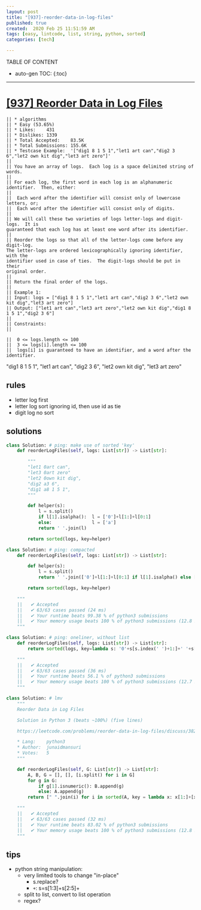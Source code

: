 ```yaml
---
layout: post
title: "[937]-reorder-data-in-log-files"
published: true
created:  2020 Feb 25 11:51:59 AM
tags: [easy, lintcode, list, string, python, sorted]
categories: [tech]

---
```


TABLE OF CONTENT

* auto-gen TOC:
{:toc}

- - -

# [[937] Reorder Data in Log Files](https://leetcode.com/problems/reorder-data-in-log-files/description/)

    || * algorithms
    || * Easy (53.65%)
    || * Likes:    431
    || * Dislikes: 1339
    || * Total Accepted:    83.5K
    || * Total Submissions: 155.6K
    || * Testcase Example:  '["dig1 8 1 5 1","let1 art can","dig2 3 6","let2 own kit dig","let3 art zero"]'
    || 
    || You have an array of logs.  Each log is a space delimited string of words.
    || 
    || For each log, the first word in each log is an alphanumeric identifier.  Then, either:
    || 
    || 	Each word after the identifier will consist only of lowercase letters, or;
    || 	Each word after the identifier will consist only of digits.
    || 
    || We will call these two varieties of logs letter-logs and digit-logs.  It is
    guaranteed that each log has at least one word after its identifier.
    || 
    || Reorder the logs so that all of the letter-logs come before any digit-log. 
    The letter-logs are ordered lexicographically ignoring identifier, with the
    identifier used in case of ties.  The digit-logs should be put in their
    original order.
    || 
    || Return the final order of the logs.
    || 
    || Example 1:
    || Input: logs = ["dig1 8 1 5 1","let1 art can","dig2 3 6","let2 own kit dig","let3 art zero"]
    || Output: ["let1 art can","let3 art zero","let2 own kit dig","dig1 8 1 5 1","dig2 3 6"]
    || 
    || Constraints:
    || 

    || 	0 <= logs.length <= 100
    || 	3 <= logs[i].length <= 100
    || 	logs[i] is guaranteed to have an identifier, and a word after the identifier.

"dig1 8 1 5 1",
"let1 art can",
"dig2 3 6",
"let2 own kit dig",
"let3 art zero"

## rules

* letter log first
* letter log sort ignoring id, then use id as tie
* digit log no sort

## solutions


```python
class Solution: # ping: make use of sorted 'key'
    def reorderLogFiles(self, logs: List[str]) -> List[str]:

        """
        "let1 0art can",
        "let3 0art zero"
        "let2 0own kit dig",
        "dig2 a3 6",
        "dig1 a8 1 5 1",
        """

        def helper(s):
            l = s.split()
            if l[1].isalpha():  l = ['0']+l[1:]+l[0:1]
            else:               l = ['a']
            return ' '.join(l)

        return sorted(logs, key=helper)

class Solution: # ping: compacted
    def reorderLogFiles(self, logs: List[str]) -> List[str]:

        def helper(s):
            l = s.split()
            return ' '.join(['0']+l[1:]+l[0:1] if l[1].isalpha() else ['a'])

        return sorted(logs, key=helper)

    """
    ||   ✔ Accepted
    ||   ✔ 63/63 cases passed (24 ms)
    ||   ✔ Your runtime beats 99.38 % of python3 submissions
    ||   ✔ Your memory usage beats 100 % of python3 submissions (12.8 MB)
    """

class Solution: # ping: oneliner, without list
    def reorderLogFiles(self, logs: List[str]) -> List[str]:
        return sorted(logs, key=lambda s: '0'+s[s.index(' ')+1:]+' '+s[0:s.index(' ')] if s[s.index(' ')+1].isalpha() else 'a')

    """
    ||   ✔ Accepted
    ||   ✔ 63/63 cases passed (36 ms)
    ||   ✔ Your runtime beats 56.1 % of python3 submissions
    ||   ✔ Your memory usage beats 100 % of python3 submissions (12.7 MB)
    """

class Solution: # lmv
    """
    Reorder Data in Log Files

    Solution in Python 3 (beats ~100%) (five lines)

    https://leetcode.com/problems/reorder-data-in-log-files/discuss/382667

    * Lang:    python3
    * Author:  junaidmansuri
    * Votes:   5
    """

    def reorderLogFiles(self, G: List[str]) -> List[str]:
        A, B, G = [], [], [i.split() for i in G]
        for g in G:
            if g[1].isnumeric(): B.append(g)
            else: A.append(g)
        return [" ".join(i) for i in sorted(A, key = lambda x: x[1:]+[x[0]]) + B]

    """
    ||   ✔ Accepted
    ||   ✔ 63/63 cases passed (32 ms)
    ||   ✔ Your runtime beats 83.02 % of python3 submissions
    ||   ✔ Your memory usage beats 100 % of python3 submissions (12.8 MB)
    """
```


## tips

* python string manipulation:
  - very limited tools to change "in-place"
      * s.replace?
      * `+`: s=s[1:3]+s[2:5]+
  - split to list, convert to list operation
  - regex?

